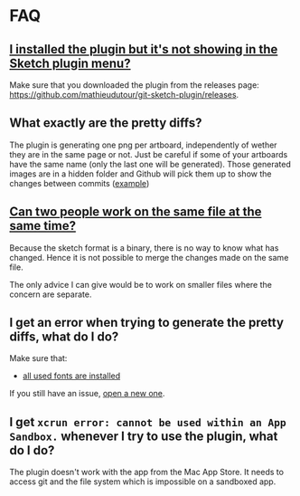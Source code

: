 # FAQ

## [I installed the plugin but it's not showing in the Sketch plugin menu?](https://github.com/mathieudutour/git-sketch-plugin/issues/77)
Make sure that you downloaded the plugin from the releases page: https://github.com/mathieudutour/git-sketch-plugin/releases.

## What exactly are the pretty diffs?
The plugin is generating one png per artboard, independently of wether they are in the same page or not. Just be careful if some of your artboards have the same name (only the last one will be generated).
Those generated images are in a hidden folder and Github will pick them up to show the changes between commits ([example](https://github.com/mathieudutour/git-sketch-plugin/pull/1/files))

## [Can two people work on the same file at the same time?](https://github.com/mathieudutour/git-sketch-plugin/issues/42)

Because the sketch format is a binary, there is no way to know what has changed. Hence it is not possible to merge the changes made on the same file.

The only advice I can give would be to work on smaller files where the concern are separate.

## I get an error when trying to generate the pretty diffs, what do I do?

Make sure that:
  * [all used fonts are installed](https://github.com/mathieudutour/git-sketch-plugin/issues/14)

If you still have an issue, [open a new one](https://github.com/mathieudutour/git-sketch-plugin/issues/new).

## I get `xcrun error: cannot be used within an App Sandbox.` whenever I try to use the plugin, what do I do?

The plugin doesn't work with the app from the Mac App Store. It needs to access git and the file system which is impossible on a sandboxed app.

